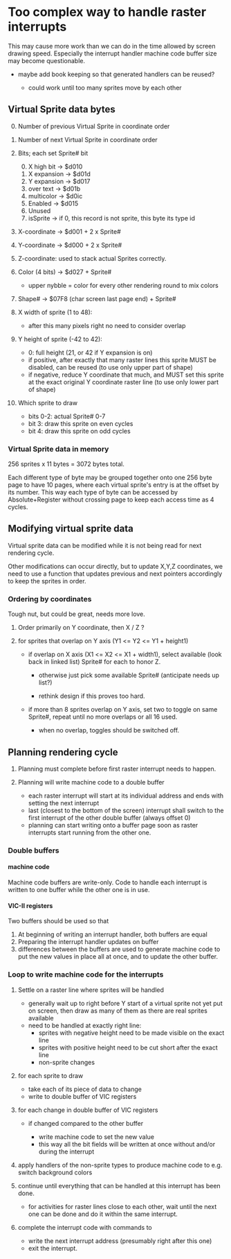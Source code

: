 # Too complex way to handle raster interrupts

This may cause more work than we can do in the time allowed by screen drawing speed. Especially the interrupt handler machine code buffer size may become questionable.

- maybe add book keeping so that generated handlers can be reused?

  - could work until too many sprites move by each other

## Virtual Sprite data bytes

0. Number of previous Virtual Sprite in coordinate order
1. Number of next Virtual Sprite in coordinate order
2. Bits; each set Sprite# bit

   0. X high bit -> $d010
   1. X expansion -> $d01d
   2. Y expansion -> $d017
   3. over text -> $d01b
   4. multicolor -> $d0ic
   5. Enabled -> $d015
   6. Unused
   7. isSprite -> if 0, this record is not sprite, this byte its type id

3. X-coordinate -> $d001 + 2 x Sprite#
4. Y-coordinate -> $d000 + 2 x Sprite#
5. Z-coordinate: used to stack actual Sprites correctly.
6. Color (4 bits) -> $d027 + Sprite#

   - upper nybble = color for every other rendering round to mix colors

7. Shape# -> $07F8 (char screen last page end) + Sprite#
8. X width of sprite (1 to 48):

   - after this many pixels right no need to consider overlap

9. Y height of sprite (-42 to 42):

   - 0: full height (21, or 42 if Y expansion is on)
   - if positive, after exactly that many raster lines this sprite MUST be disabled, can be reused (to use only upper part of shape)
   - if negative, reduce Y coordinate that much, and MUST set this sprite at the exact original Y coordinate raster line (to use only lower part of shape)

10. Which sprite to draw
    - bits 0-2: actual Sprite# 0-7
    - bit 3: draw this sprite on even cycles
    - bit 4: draw this sprite on odd cycles

### Virtual Sprite data in memory

256 sprites x 11 bytes = 3072 bytes total.

Each different type of byte may be grouped together onto one 256 byte page to have 10 pages, where each virtual sprite's entry is at the offset by its number. This way each type of byte can be accessed by Absolute+Register without crossing page to keep each access time as 4 cycles.

## Modifying virtual sprite data

Virtual sprite data can be modified while it is not being read for next rendering cycle.

Other modifications can occur directly, but to update X,Y,Z coordinates, we need to use a function that updates previous and next pointers accordingly to keep the sprites in order.

### Ordering by coordinates

Tough nut, but could be great, needs more love.

1. Order primarily on Y coordinate, then X / Z ?
2. for sprites that overlap on Y axis (Y1 <= Y2 <= Y1 + height1)

   - if overlap on X axis (X1 <= X2 <= X1 + width1), select available (look back in linked list) Sprite# for each to honor Z.

     - otherwise just pick some available Sprite# (anticipate needs up list?)

     - rethink design if this proves too hard.

   - if more than 8 sprites overlap on Y axis, set two to toggle on same Sprite#, repeat until no more overlaps or all 16 used.

     - when no overlap, toggles should be switched off.

## Planning rendering cycle

1. Planning must complete before first raster interrupt needs to happen.
2. Planning will write machine code to a double buffer

   - each raster interrupt will start at its individual address and ends with setting the next interrupt
   - last (closest to the bottom of the screen) interrupt shall switch to the first interrupt of the other double buffer (always offset 0)
   - planning can start writing onto a buffer page soon as raster interrupts start running from the other one.

### Double buffers

#### machine code

Machine code buffers are write-only. Code to handle each interrupt is written to one buffer while the other one is in use.

#### VIC-II registers

Two buffers should be used so that

1. At beginning of writing an interrupt handler, both buffers are equal
2. Preparing the interrupt handler updates on buffer
3. differences between the buffers are used to generate machine code to put the new values in place all at once, and to update the other buffer.

### Loop to write machine code for the interrupts

1. Settle on a raster line where sprites will be handled

   - generally wait up to right before Y start of a virtual sprite not yet put on screen, then draw as many of them as there are real sprites available
   - need to be handled at exactly right line:
     - sprites with negative height need to be made visible on the exact line
     - sprites with positive height need to be cut short after the exact line
     - non-sprite changes

2. for each sprite to draw

   - take each of its piece of data to change
   - write to double buffer of VIC registers

3. for each change in double buffer of VIC registers

   - if changed compared to the other buffer

     - write machine code to set the new value
     - this way all the bit fields will be written at once without and/or during the interrupt

4. apply handlers of the non-sprite types to produce machine code to e.g. switch background colors

5. continue until everything that can be handled at this interrupt has been done.

   - for activities for raster lines close to each other, wait until the next one can be done and do it within the same interrupt.

6. complete the interrupt code with commands to

   - write the next interrupt address (presumably right after this one)
   - exit the interrupt.
